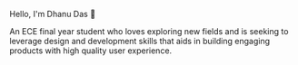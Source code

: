 Hello, I'm Dhanu Das 👋

An ECE final year student who loves exploring new fields and is seeking to leverage design and development skills that aids in building engaging products with high quality user experience.
